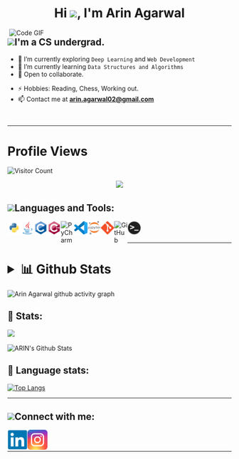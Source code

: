 <h1 align="center">Hi <img src="https://media.giphy.com/media/hvRJCLFzcasrR4ia7z/giphy.gif" width="30px">, I'm Arin Agarwal</h1>
<img src="https://cdn.dribbble.com/users/638428/screenshots/3641004/code2.gif" alt="Code GIF" width="500" align="right">

## <img src="https://media.giphy.com/media/mGcNjsfWAjY5AEZNw6/giphy.gif" width="45">I'm a CS undergrad.

- 🔭 I’m currently exploring `Deep Learning` and `Web Development`
- 🌱 I’m currently learning `Data Structures and Algorithms`
- 👯 Open to collaborate.
<!-- - 💼 VIew my [Portfolio](https://ashutosh-vyas.vercel.app). -->
<!-- - 👨‍💻 View my [Projects](https://github.com/Ash20vyas?tab=repositories). -->
<!-- - 💪 Check out my latest project: [Stock Market Prediction](https://github.com/Ash20vyas/TSF-Intern-Tasks/tree/main/%232%20-%20Stock%20Market%20Prediction%20using%20Numerical%20and%20Textual%20Analysis) -->
- ⚡ Hobbies: Reading, Chess, Working out.
- 📫 Contact me at **arin.agarwal02@gmail.com**
<br/>

---
#  **Profile Views**&nbsp;&nbsp;&nbsp;&nbsp;&nbsp;&nbsp;&nbsp;
![Visitor Count](https://profile-counter.glitch.me/{arin2002}/count.svg)
<div align="center">
</div>

<div align="center">
<img src="https://img.shields.io/github/followers/arin2002.svg?style=social&label=Follow"></img>
</div>

## <img src="https://github.com/TheDudeThatCode/TheDudeThatCode/blob/master/Assets/Developer.gif" width="45px">Languages and Tools:

<img align="left" alt="python" width="30px" src="https://raw.githubusercontent.com/github/explore/80688e429a7d4ef2fca1e82350fe8e3517d3494d/topics/python/python.png" />
<img align="left" alt="JAVA" width="30px" height="30px" src="https://github.com/devicons/devicon/blob/master/icons/java/java-original.svg"> 
<!-- <img align="left" alt="DART" width="30px" height="30px" src="https://github.com/devicons/devicon/blob/master/icons/dart/dart-original.svg">  -->
<img align="left" alt="C" width="30px" height="30px" src="https://github.com/devicons/devicon/blob/master/icons/c/c-original.svg"> 
<img align="left" alt="C++" width="30px" height="30px" src="https://github.com/devicons/devicon/blob/master/icons/cplusplus/cplusplus-original.svg">
<!-- <img align="left" alt="julia" width="30px" height="30px" src="https://github.com/devicons/devicon/blob/master/icons/julia/julia-original.svg">  -->
<!-- <img align="left" alt="flutter" width="30px" height="30px" src="https://github.com/devicons/devicon/blob/master/icons/flutter/flutter-original.svg">  -->
<img align="left" alt="PyCharm" width="30px" src="https://upload.wikimedia.org/wikipedia/commons/1/1d/PyCharm_Icon.svg" />
<img align="left" alt="Visual Studio Code" width="30px" src="https://raw.githubusercontent.com/github/explore/80688e429a7d4ef2fca1e82350fe8e3517d3494d/topics/visual-studio-code/visual-studio-code.png" />
<img align="left" alt="Jupyter Notebook" width="30px" src="https://github.com/devicons/devicon/blob/master/icons/jupyter/jupyter-original-wordmark.svg"/>
<img align="left" alt="Git" width="30px" src="https://github.com/devicons/devicon/blob/master/icons/git/git-original.svg" />
<img align="left" alt="GitHub" width="30px" src="https://cdn3.iconfinder.com/data/icons/popular-services-brands/512/github-512.png" />
<img align="left" alt="Terminal" width="30px" src="https://raw.githubusercontent.com/github/explore/80688e429a7d4ef2fca1e82350fe8e3517d3494d/topics/terminal/terminal.png" />


<br/>
<br/>

---
<h1>
<details>
<summary>📊 Github Stats</summary>

<p align="center"> <img src="https://github-readme-stats.vercel.app/api?username=arin2002&show_icons=true&theme=gotham" alt="Arin Agarwal | Stats" />
</details>
</h1>


![Arin Agarwal github activity graph](https://activity-graph.herokuapp.com/graph?username=arin2002&theme=react-dark)

## 🎯 Stats:
[<img src="https://komarev.com/ghpvc/?username=arin2002&label=Profile+Views&color=2e8b57&style=flat" />](https://github.com/arin2002)

<img alt="ARIN's Github Stats" src="https://github-readme-stats.vercel.app/api?username=arin2002&show_icons=true&count_private=true&theme=tokyonight" />



## 📝 Language stats:

[![Top Langs](https://github-readme-stats.vercel.app/api/top-langs/?username=arin2002&layout=compact&theme=tokyonight&langs_count=10)](https://github.com/anuraghazra/github-readme-stats)

---
## <img src="https://media.giphy.com/media/LnQjpWaON8nhr21vNW/giphy.gif" width="45">Connect with me:


[<img align="left" alt="arin | LinkedIn" width="45px" src="https://github.com/devicons/devicon/blob/master/icons/linkedin/linkedin-original.svg" />][linkedin]
[<img align="left" alt="arin | Instagram" width="45px" src="https://github.com/edent/SuperTinyIcons/blob/master/images/svg/instagram.svg" />][instagram]
<!-- [<img align="left" alt="arin | Discord" width="45px" src="https://github.com/edent/SuperTinyIcons/blob/master/images/svg/discord.svg" />][discord]
 -->
[instagram]: https://www.instagram.com/_arin_agarwal/
[linkedin]: https://www.linkedin.com/in/arin-agarwal-0757b922a/
<!-- [discord]: https://discordapp.com/users/532831398994771969
 -->
<br/>
<br/>

---
